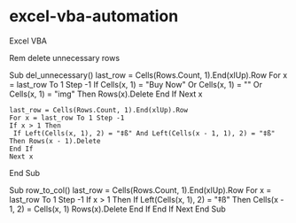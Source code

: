 # excel-vba-automation
Excel VBA




Rem delete unnecessary rows

Sub del_unnecessary()
    last_row = Cells(Rows.Count, 1).End(xlUp).Row
    For x = last_row To 1 Step -1
        If Cells(x, 1) = "Buy Now" Or Cells(x, 1) = "" Or Cells(x, 1) = "img" Then
        Rows(x).Delete
        End If
    Next x


    last_row = Cells(Rows.Count, 1).End(xlUp).Row
    For x = last_row To 1 Step -1
    If x > 1 Then
     If Left(Cells(x, 1), 2) = "‡ß" And Left(Cells(x - 1, 1), 2) = "‡ß" Then Rows(x - 1).Delete
    End If
    Next x
End Sub


Sub row_to_col()
    last_row = Cells(Rows.Count, 1).End(xlUp).Row
    For x = last_row To 1 Step -1
    If x > 1 Then
     If Left(Cells(x, 1), 2) = "‡ß" Then
        Cells(x - 1, 2) = Cells(x, 1)
        Rows(x).Delete
     End If
    End If
    Next
End Sub
